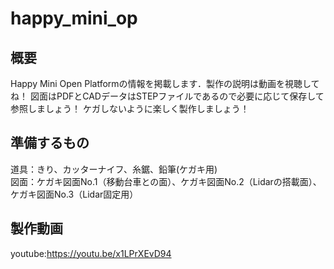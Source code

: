 # happy_mini_op
## 概要
Happy Mini Open Platformの情報を掲載します．製作の説明は動画を視聴してね！
図面はPDFとCADデータはSTEPファイルであるので必要に応じて保存して参照しましょう！
ケガしないように楽しく製作しましょう！
## 準備するもの
道具：きり、カッターナイフ、糸鋸、鉛筆(ケガキ用)  
図面：ケガキ図面No.1（移動台車との面）、ケガキ図面No.2（Lidarの搭載面）、ケガキ図面No.3（Lidar固定用）
## 製作動画
youtube:https://youtu.be/x1LPrXEvD94
